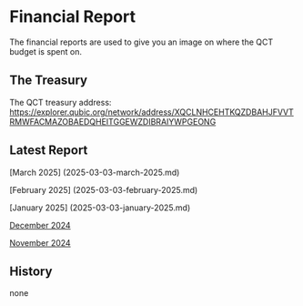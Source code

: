 # Financial Report
The financial reports are used to give you an image on where the QCT budget is spent on.

## The Treasury
The QCT treasury address: 
https://explorer.qubic.org/network/address/XQCLNHCEHTKQZDBAHJFVVTRMWFACMAZOBAEDQHEITGGEWZDIBRAIYWPGEONG

## Latest Report

[March 2025] (2025-03-03-march-2025.md)

[February 2025] (2025-03-03-february-2025.md)

[January 2025] (2025-03-03-january-2025.md)

[December 2024](2025-01-23-december-2024.md)

[November 2024](2024-12-13-november-2024.md)

## History
none